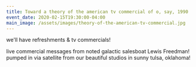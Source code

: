 ```yaml
---
title: Toward a theory of the american tv commercial of o, say, 1990
event_date: 2020-02-15T19:30:00-04:00
main_image: /assets/images/theory-of-the-american-tv-commercial.jpg
---
```


we'll have refreshments & tv commercials!

live commercial messages from noted galactic salesboat Lewis Freedman! pumped
in via satellite from our beautiful studios in sunny tulsa, oklahoma!
